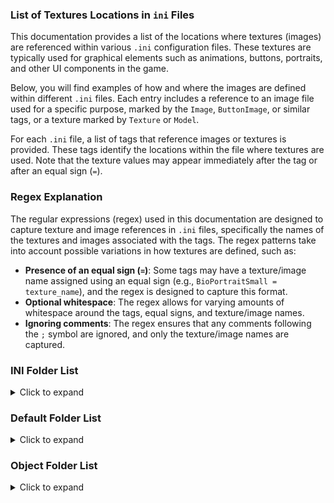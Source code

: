 ### List of Textures Locations in `ini` Files

This documentation provides a list of the locations where textures (images) are referenced within
various `.ini` configuration files. These textures are typically used for graphical elements such as
animations, buttons, portraits, and other UI components in the game.

Below, you will find examples of how and where the images are defined within different `.ini` files.
Each entry includes a reference to an image file used for a specific purpose, marked by
the `Image`, `ButtonImage`, or similar tags, or a texture marked by `Texture` or `Model`.

For each `.ini` file, a list of tags that reference images or textures is provided. These tags identify
the locations within the file where textures are used. Note that the texture values may appear immediately
after the tag or after an equal sign (`=`).

### Regex Explanation

The regular expressions (regex) used in this documentation are designed to capture texture
and image references in `.ini` files, specifically the names of the textures and images associated with the tags.
The regex patterns take into account possible variations in how textures are defined, such as:

- **Presence of an equal sign (`=`)**: Some tags may have a texture/image name assigned using an equal 
  sign (e.g., `BioPortraitSmall = texture_name`), and the regex is designed to capture this format.
- **Optional whitespace**: The regex allows for varying amounts of whitespace around the tags,
  equal signs, and texture/image names.
- **Ignoring comments**: The regex ensures that any comments following the `;` symbol are ignored, 
  and only the texture/image names are captured.

### INI Folder List

<details>
  <summary>Click to expand</summary>

File: `Animation2D.ini` <br>
Tags: `Image` (image) <br>
Regex Expression (Image): `^\s*Image\s*(?:=\s*([^\s;]+))?\s*(?:;.*)?$`

---
File: `ChallengeMode.ini` <br>
Tags: `BioPortraitSmall` (image), `BioPortraitLarge` (image), `DefeatedImage` (image), `VictoriousImage` (image) <br>
Regex Expression (Image): `^\s*(BioPortraitSmall|BioPortraitLarge|DefeatedImage|VictoriousImage)\s*(?:=\s*([^\s;]+))?\s*(?:;.*)?$`

---
File: `CommandButton.ini` <br>
Tags: `ButtonImage` (image) <br>
Regex Expression (Image): `^\s*ButtonImage\s*(?:=\s*([^\s;]+))?\s*(?:;.*)?$`


File: `ControlBarScheme.ini` <br>
Tags: 3 types of tags:
1. **Tags without images**:  
   The following tags do not specify images.
   ```
   side value ; no image
   GenBarButtonIn value ; no image
   GenBarButtonOn value ; no image
   ```

2. **Tags with images**:  
   Tags with string value in one word and not numbers only represent images.  
   ```
   GenBarButtonIn SNBarButtonGen2IN ; image
   ```

3. **Tags without images**:  
   Tags containing multiple words or numbers only or no value represent no images. 
   ```
   ButtonBorderSystemColor R:207 G:195 B:2 A:255 ; no image
   ScreenCreationRes X:800 Y:600 ; no image
   Layer 4 ; no image
   tag ; no image
   ```
   
Regex Expression (Image): `^\s*(?!(?:ControlBarScheme|Side|GenBarButtonIn|GenBarButtonOn)\b)(\S+)\s+([^\s;]+)\s*(?:;.*)?$`

---
File: `Crate.ini` <br>
Tags: `Model` (w3d texture file) <br>
Regex Expression (Texture): `^\s*Model\s*(?:=\s*)?(\S+)\s*(?:;.*)?$`

---
File: `GameData.ini` <br>
Tags: `MoveHintName` (W3D texture file) <br>
Regex Expression (Texture): `^\s*MoveHintName\s*(?:=\s*)?(\S+)\s*(?:;.*)?$`

---
File: `InGameUI.ini` <br>
Tags: `Texture` (texture file) <br>
Regex Expression (Texture): `^\s*Texture\s*(?:=\s*)?(\S+)\s*(?:;.*)?$`

---
File: `Mouse.ini` <br>
Tags: `Image` (image), `Texture` (texture file) <br>
Regex Expression (Image): `^\s*Image\s*(?:=\s*)?([^\s;]+)\s*(?:;.*)?$` <br>
Regex Expression (Texture): `^\s*Texture\s*(?:=\s*)?([^\s;]+)\s*(?:;.*)?$`

---
File: `ObjectCreationList.ini` <br>
Tags: `ModelNames` (multple w3d texture file), `Texture` (texture file) <br>
Regex Expression (Texture): `^\s*(ModelNames|Texture)\s*(?:=\s*)?((?:[^\s;]+\s*)+)(?:;.*)?$`

---
File: `ParticleSystem.ini` <br>
Tags: `ParticleName` (texture file with extension) <br>
Regex Expression (Texture): `^\s*ParticleName\s*(?:=\s*)?([^.\s;]+)(?:\.[^\s;]+)?\s*(?:;.*)?$`

---
File: `PlayerTemplate.ini` <br>
Tags: `ScoreScreenImage` (image), `LoadScreenImage` (image), `GeneralImage` (image), `FlagWaterMark` (image),
`EnabledImage` (image), `SideIconImage` (image), `MedallionRegular` (image), `MedallionHilite` (image), `MedallionSelect` (image) <br>
Regex Expression (Image): `^\s*(ScoreScreenImage|LoadScreenImage|GeneralImage|FlagWaterMark|EnabledImage|SideIconImage|MedallionRegular|MedallionHilite|MedallionSelect)\s*(?:=\s*)?([^\s;]+)\s*(?:;.*)?$`

---
File: `Roads.ini` <br>
Tags: `Texture` (texture file with extension), `TextureDamaged` (texture file with extension),
`TextureReallyDamaged` (texture file with extension), `TextureBroken` (texture file with extension),
`BridgeModelName` (w3d texture file), `BridgeModelNameDamaged` (w3d texture file),
`BridgeModelNameReallyDamaged` (w3d texture file), `BridgeModelNameBroken` (w3d texture file) <br>
Regex Expression (Texture): `^\s*(Texture|TextureDamaged|TextureReallyDamaged|TextureBroken|BridgeModelName|BridgeModelNameDamaged|BridgeModelNameReallyDamaged|BridgeModelNameBroken)\s*(?:=\s*)?([^.\s;]+)(?:\.[^\s;]+)?\s*(?:;.*)?$`

---
File: `Terrain.ini` <br>
Tags: `Texture` (texture file with extension) <br>
Regex Expression (Texture): `^\s*Texture\s*(?:=\s*)?([^.\s;]+)(?:\.[^\s;]+)?\s*(?:;.*)?$`

---
File: `Upgrade.ini` <br>
Tags: `ButtonImage` (image) <br>
Regex Expression (Image): `^\s*ButtonImage\s*(?:=\s*)?([^\s;]+)\s*(?:;.*)?$`

---
File: `Water.ini` <br>
Tags: `SkyTexture` (texture file with extension), `WaterTexture` (texture file with extension), `StandingWaterTexture` (texture file with extension) <br>
Regex Expression (Texture): `^\s*(SkyTexture|WaterTexture|StandingWaterTexture)\s*(?:=\s*)?([^.\s;]+)(?:\.[^\s;]+)?\s*(?:;.*)?$`

---
File: `Weather.ini` <br>
Tags: `SnowTexture` (texture file with extension) <br>
Regex Expression (Texture): `^\s*SnowTexture\s*(?:=\s*)?([^.\s;]+)(?:\.[^\s;]+)?\s*(?:;.*)?$`

</details>

### Default Folder List

<details>
  <summary>Click to expand</summary>

File: `Default/ControlBarScheme.ini` <br>
Regex Expression (Image): `^\s*(?!(?:ControlBarScheme|Side|GenBarButtonIn|GenBarButtonOn)\b)(\S+)\s+([^\s;]+)\s*(?:;.*)?$`

---
File: `Upgrade.ini` <br>
Tags: `ButtonImage` (image) <br>
Regex Expression (Image): `^\s*ButtonImage\s*(?:=\s*)?([^\s;]+)\s*(?:;.*)?$`


</details>

### Object Folder List

<details>
  <summary>Click to expand</summary>

All the ini files in the Object folder have the same tags. <br>
Tags: `Texture` (texture file with or without extension), `Model` (w3d texture file),
      `TrackMarks` (texture file with extension), `ShadowI` (texture file)
      `Animation` ([w3d texture file].[w3d_texture_file]), `IdleAnimation` ([w3d texture file].[w3d_texture_file]),
      `SelectPortrait` (image), `ButtonImage` (image) <br>

Regex Expression (Image): `^\s*(SelectPortrait|ButtonImage)\s*(?:=\s*)?([^\s;]+)\s*(?:;.*)?$` <br>
Regex Expression (Texture): `^\s*(Texture|Model|TrackMarks|ShadowI|IdleAnimation|Animation)\s*(?:=\s*)?(?:([^.\s;]+)(?:\.[^\s;]+)?|([^\s;]+\.[^\s;]+))\s*(?:;.*)?$` <br>

</details>